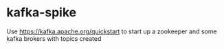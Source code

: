 # kafka-spike

Use https://kafka.apache.org/quickstart to start up a zookeeper and some kafka brokers with topics created
